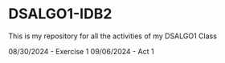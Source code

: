 # DSALGO1-IDB2
This is my repository for all the activities of my DSALGO1 Class

08/30/2024 - Exercise 1
09/06/2024 - Act 1
